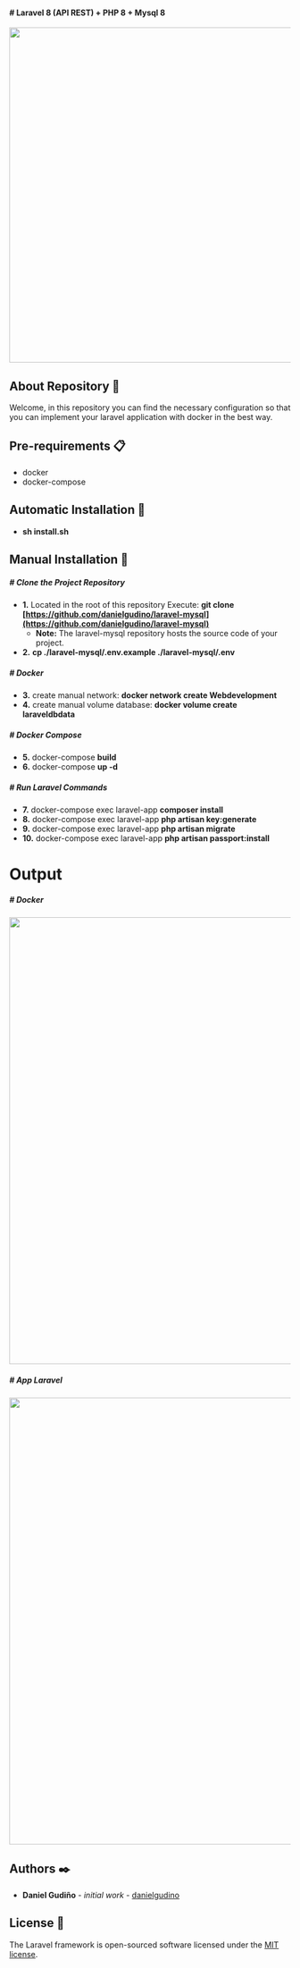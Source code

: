 #### # Laravel 8 (API REST) + PHP 8 + Mysql 8

<p align="center"><a href="https://laravel.com" target="_blank"><img src="https://i.ibb.co/D4Rpj92/Selection-021.png" width="600"></a></p>

<p align="center"></p>

## About Repository 🚀

Welcome, in this repository you can find the necessary configuration so that you can implement your laravel application with docker in the best way.

## Pre-requirements 📋

- docker
- docker-compose

## Automatic Installation 🔧

- **sh install.sh**

## Manual Installation 🔧

##### # _Clone the Project Repository_

- **1.** Located in the root of this repository Execute: **git clone [https://github.com/danielgudino/laravel-mysql](https://github.com/danielgudino/laravel-mysql)**
  - **Note:** The laravel-mysql repository hosts the source code of your project.
- **2.** **cp ./laravel-mysql/.env.example ./laravel-mysql/.env**

##### # _Docker_

- **3.** create manual network: **docker network create Webdevelopment**
- **4.** create manual volume database: **docker volume create laraveldbdata**

##### # _Docker Compose_

- **5.** docker-compose **build**
- **6.** docker-compose **up -d**

##### # _Run Laravel Commands_

- **7.** docker-compose exec laravel-app **composer install**
- **8.** docker-compose exec laravel-app **php artisan key:generate**
- **9.** docker-compose exec laravel-app **php artisan migrate**
- **10.** docker-compose exec laravel-app **php artisan passport:install**

# Output

##### # _Docker_

<p align="center"><img src="https://i.ibb.co/kg3k1Hg/Selection-023.png" width="800"></p>

##### # _App Laravel_

<p align="center"><img src="https://i.ibb.co/k194Ydf/Selection-022.png" width="800"></p>

## Authors ✒️

- **Daniel Gudiño** - _initial work_ - [danielgudino](https://github.com/danielgudino)

## License 📄

The Laravel framework is open-sourced software licensed under the [MIT license](https://opensource.org/licenses/MIT).
